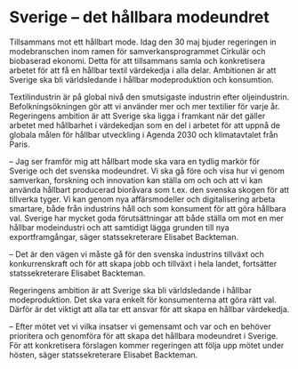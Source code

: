 # Sverige – det hållbara modeundret

Tillsammans mot ett hållbart mode. Idag den 30 maj bjuder regeringen in modebranschen inom ramen för samverkansprogrammet Cirkulär och biobaserad ekonomi. Detta för att tillsammans samla och konkretisera arbetet för att få en hållbar textil värdekedja i alla delar. Ambitionen är att Sverige ska bli världsledande i hållbar modeproduktion och konsumtion.

Textilindustrin är på global nivå den smutsigaste industrin efter oljeindustrin. Befolkningsökningen gör att vi använder mer och mer textilier för varje år. Regeringens ambition är att Sverige ska ligga i framkant när det gäller arbetet med hållbarhet i värdekedjan som en del i arbetet för att uppnå de globala målen för hållbar utveckling i Agenda 2030 och klimatavtalet från Paris.

– Jag ser framför mig att hållbart mode ska vara en tydlig markör för
Sverige och det svenska modeundret. Vi ska gå före och visa hur vi
genom samverkan, forskning och innovation kan ställa om och och att
vi kan använda hållbart producerad bioråvara som t.ex. den svenska
skogen för att tillverka tyger. Vi kan genom nya affärsmodeller och
digitalisering arbeta smartare, både från industrins håll och som
konsument för att göra hållbara val. Sverige har mycket goda
förutsättningar att både ställa om mot en mer hållbar modeindustri och
att samtidigt lägga grunden till nya exportframgångar, säger
statssekreterare Elisabet Backteman.

– Det är den vägen vi måste gå för den svenska industrins tillväxt och
konkurrenskraft och för att skapa jobb och tillväxt i hela landet,
fortsätter statssekreterare Elisabet Backteman.

Regeringens ambition är att Sverige ska bli världsledande i hållbar
modeproduktion. Det ska vara enkelt för konsumenterna att göra rätt val.
Därför är det viktigt att alla tar ett ansvar för att skapa en hållbar värdekedja.

– Efter mötet vet vi vilka insatser vi gemensamt och var och en behöver
prioritera och genomföra för att skapa det hållbara modeundret i
Sverige. För att konkretisera förslagen kommer regeringen att följa upp
mötet under hösten, säger statssekreterare Elisabet Backteman.
